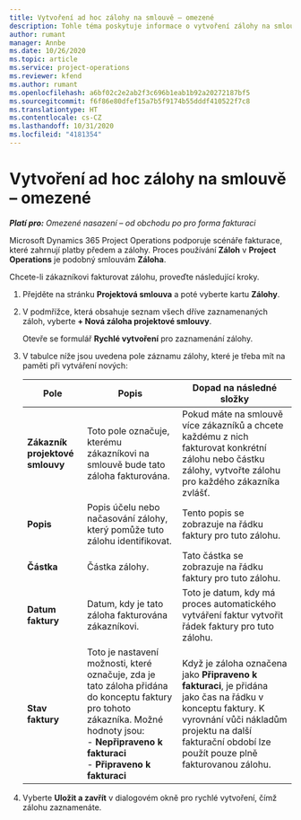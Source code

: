 ```yaml
---
title: Vytvoření ad hoc zálohy na smlouvě – omezené
description: Tohle téma poskytuje informace o vytvoření zálohy na smlouvě podle potřeby.
author: rumant
manager: Annbe
ms.date: 10/26/2020
ms.topic: article
ms.service: project-operations
ms.reviewer: kfend
ms.author: rumant
ms.openlocfilehash: a6bf02c2e2ab2f3c696b1eab1b92a20272187bf5
ms.sourcegitcommit: f6f86e80dfef15a7b5f9174b55dddf410522f7c8
ms.translationtype: HT
ms.contentlocale: cs-CZ
ms.lasthandoff: 10/31/2020
ms.locfileid: "4181354"
---
```

# <a name="creating-an-ad-hoc-advance-on-a-contract---lite"></a>Vytvoření ad hoc zálohy na smlouvě – omezené

_**Platí pro:** Omezené nasazení – od obchodu po pro forma fakturaci_

Microsoft Dynamics 365 Project Operations podporuje scénáře fakturace, které zahrnují platby předem a zálohy. Proces používání **Záloh** v **Project Operations** je podobný smlouvám **Záloha**. 

Chcete-li zákazníkovi fakturovat zálohu, proveďte následující kroky.

1. Přejděte na stránku **Projektová smlouva** a poté vyberte kartu **Zálohy**.
2. V podmřížce, která obsahuje seznam všech dříve zaznamenaných záloh, vyberte **+ Nová záloha projektové smlouvy**. 

    Otevře se formulář **Rychlé vytvoření** pro zaznamenání zálohy.
    
3. V tabulce níže jsou uvedena pole záznamu zálohy, které je třeba mít na paměti při vytváření nových:

    | Pole | Popis | Dopad na následné složky |
    | --- | --- | --- |
    | **Zákazník projektové smlouvy** | Toto pole označuje, kterému zákazníkovi na smlouvě bude tato záloha fakturována. | Pokud máte na smlouvě více zákazníků a chcete každému z nich fakturovat konkrétní zálohu nebo částku zálohy, vytvořte zálohu pro každého zákazníka zvlášť. |
    | **Popis** | Popis účelu nebo načasování zálohy, který pomůže tuto zálohu identifikovat. | Tento popis se zobrazuje na řádku faktury pro tuto zálohu. |
    | **Částka** | Částka zálohy. | Tato částka se zobrazuje na řádku faktury pro tuto zálohu. |
    | **Datum faktury** | Datum, kdy je tato záloha fakturována zákazníkovi. | Toto je datum, kdy má proces automatického vytváření faktur vytvořit řádek faktury pro tuto zálohu. |
    | **Stav faktury** | Toto je nastavení možnosti, které označuje, zda je tato záloha přidána do konceptu faktury pro tohoto zákazníka. Možné hodnoty jsou:</br>- **Nepřipraveno k fakturaci**</br>- **Připraveno k fakturaci** | Když je záloha označena jako **Připraveno k fakturaci**, je přidána jako čas na řádku v konceptu faktury. K vyrovnání vůči nákladům projektu na další fakturační období lze použít pouze plně fakturovanou zálohu. |

4. Vyberte **Uložit a zavřít** v dialogovém okně pro rychlé vytvoření, čímž zálohu zaznamenáte.
